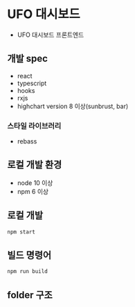 # UFO 대시보드

- UFO 대시보드 프론트엔드

## 개발 spec

- react
- typescript
- hooks
- rxjs 
- highchart version 8 이상(sunbrust, bar)

### 스타일 라이브러리

- rebass

## 로컬 개발 환경

- node 10 이상
- npm 6 이상

## 로컬 개발 

```bash
npm start
```

## 빌드 명령어

```bash
npm run build
```


## folder 구조
